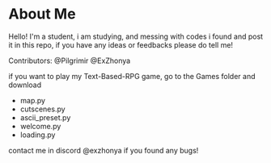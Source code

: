 # About Me

Hello! I'm a student, i am studying, and messing with codes i found and post it in this repo, if you have any ideas or feedbacks please do tell me!

Contributors: @Pilgrimir @ExZhonya


if you want to play my Text-Based-RPG game, go to the Games folder and download
- map.py
- cutscenes.py
- ascii_preset.py
- welcome.py
- loading.py

contact me in discord @exzhonya if you found any bugs!
